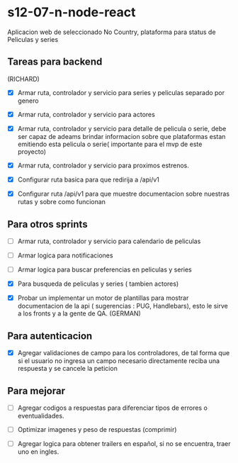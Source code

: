 # s12-07-n-node-react
Aplicacion web de seleccionado No Country, plataforma para status de Peliculas y series
## Tareas para backend

(RICHARD)
- [X] Armar ruta, controlador y servicio para series y peliculas separado por genero
- [X] Armar ruta, controlador y servicio para actores
- [X] Armar ruta, controlador y servicio para detalle de pelicula o serie, debe ser capaz de adeams brindar informacion sobre que plataformas estan emitiendo esta pelicula o serie( importante para el mvp de este proyecto)
- [X] Armar ruta, controlador y servicio para proximos estrenos.
- [X] Configurar ruta basica para que redirija a /api/v1
- [X] Configurar ruta /api/v1 para que muestre documentacion sobre nuestras rutas y sobre como funcionan



## Para otros sprints

- [ ] Armar ruta, controlador y servicio para calendario de peliculas
- [ ] Armar logica para notificaciones
- [ ] Armar logica para buscar preferencias en peliculas y series
- [X] Para busqueda de peliculas y series ( tambien actores)
- [X] Probar un implementar un motor de plantillas para mostrar documentacion de la api ( sugerencias : PUG, Handlebars), esto le sirve a los fronts y a la gente de QA. (GERMAN)


## Para autenticacion 
- [X] Agregar validaciones de campo para los controladores, de tal forma que si el usuario no ingresa un campo necesario directamente reciba una respuesta y se cancele la peticion

## Para mejorar
- [ ] Agregar codigos a respuestas para diferenciar tipos de errores o eventualidades.
- [ ] Optimizar imagenes y peso de respuestas (comprimir)
- [ ] Agregar logica para obtener trailers en español, si no se encuentra, traer uno en ingles.



